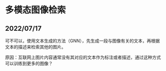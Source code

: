 # 多模态图像检索

## 2022/07/17

可不可以，使用文本生成的方法（GNN），先生成一段与图像有关的文本，再根据文本的描述来检索其他的图片。

原因：互联网上图片内容通常没有其对应的文本作为标注或者描述，通过这种方式可以训练到更多的图像？